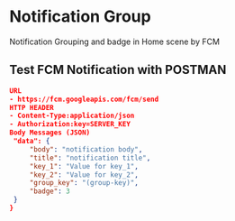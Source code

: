 # Notification Group

Notification Grouping and badge in Home scene by FCM

## Test FCM Notification with POSTMAN

```json
URL
- https://fcm.googleapis.com/fcm/send
HTTP HEADER
- Content-Type:application/json
- Authorization:key=SERVER_KEY
Body Messages (JSON)
 "data": {
     "body": "notification body",
     "title": "notification title",
     "key_1": "Value for key_1",
     "key_2": "Value for key_2",
     "group_key": "(group-key)",
     "badge": 3
 }
}
